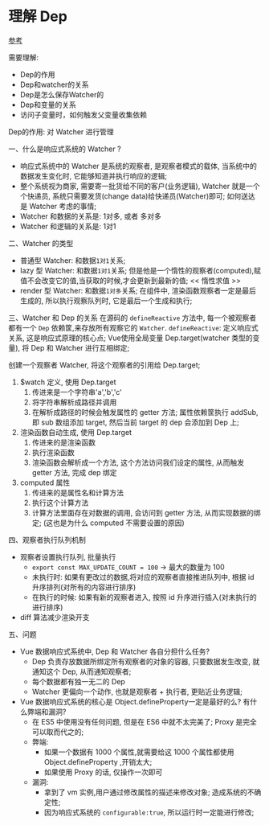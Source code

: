 
# 理解 Dep
[参考](https://blog.csdn.net/swallowblank/article/details/107542882)

需要理解:
- Dep的作用
- Dep和watcher的关系
- Dep是怎么保存Watcher的
- Dep和变量的关系
- 访问子变量时，如何触发父变量收集依赖

Dep的作用: 对 Watcher 进行管理

一、什么是响应式系统的 Watcher ?
  - 响应式系统中的 Watcher 是系统的观察者, 是观察者模式的载体, 当系统中的数据发生变化时, 它能够知道并执行响应的逻辑;
  - 整个系统视为商家, 需要寄一批货给不同的客户(业务逻辑), Watcher 就是一个个快递员, 系统只需要发货(change data)给快递员(Watcher)即可; 如何送达是 Watcher 考虑的事情;
  - Watcher 和数据的关系是: 1对多, 或者 多对多
  - Watcher 和逻辑的关系是: 1对1

二、Watcher 的类型
  - 普通型 Watcher: 和数据`1对1`关系;
  - lazy 型 Watcher: 和数据`1对1`关系; 但是他是一个惰性的观察者(computed),赋值不会改变它的值,当获取的时候,才会更新到最新的值; << 惰性求值 >>
  - render 型 Watcher: 和数据`1对多`关系; 在组件中, 渲染函数观察者一定是最后生成的, 所以执行观察队列时, 它是最后一个生成和执行;

三、Watcher 和 Dep 的关系
  在源码的 `defineReactive` 方法中, 每一个被观察者都有一个 `Dep` 依赖筐,来存放所有观察它的 `Watcher`.
  `defineReactive`: 定义响应式关系, 这是响应式原理的核心点;
  Vue使用全局变量 Dep.target(watcher 类型的变量), 将 Dep 和 Watcher 进行互相绑定;

  创建一个观察者 Watcher, 将这个观察者的引用给 Dep.target;
  1. $watch 定义, 使用 Dep.target
     1. 传进来是一个字符串'a','b','c'
     2. 将字符串解析成路径并调用
     3. 在解析成路径的时候会触发属性的 getter 方法; 属性依赖筐执行 addSub,即 sub 数组添加 target, 然后当前 target 的 dep 会添加到 Dep 上;
  2. 渲染函数自动生成, 使用 Dep.target
     1. 传进来的是渲染函数
     2. 执行渲染函数
     3. 渲染函数会解析成一个方法, 这个方法访问我们设定的属性, 从而触发 getter 方法, 完成 dep 绑定
  3. computed 属性
     1. 传进来的是属性名和计算方法
     2. 执行这个计算方法
     3. 计算方法里面存在对数据的调用, 会访问到 getter 方法, 从而实现数据的绑定; (这也是为什么 computed 不需要设置的原因)

四、观察者执行队列机制
  - 观察者设置执行队列, 批量执行
    - `export const MAX_UPDATE_COUNT = 100` -> 最大的数量为 100
    - 未执行时: 如果有更改过的数据,将对应的观察者直接推进队列中, 根据 id 升序排列(对所有的内容进行排序)
    - 在执行的时候: 如果有新的观察者进入, 按照 id 升序进行插入(对未执行的进行排序)
  - diff 算法减少渲染开支

五、问题
  - Vue 数据响应式系统中, Dep 和 Watcher 各自分担什么任务?
    - Dep 负责存放数据所绑定所有观察者的对象的容器, 只要数据发生改变, 就通知这个 Dep, 从而通知观察者;
    - 每个数据都有独一无二的 Dep
    - Watcher 更偏向一个动作, 也就是观察者 + 执行者, 更贴近业务逻辑;
  - Vue 数据响应式系统的核心是 Object.defineProperty一定是最好的么? 有什么弊端和漏洞?
    - 在 ES5 中使用没有任何问题, 但是在 ES6 中就不太完美了; Proxy 是完全可以取而代之的;
    - 弊端:
      - 如果一个数据有 1000 个属性,就需要给这 1000 个属性都使用 Object.defineProperty ,开销太大;
      - 如果使用 Proxy 的话, 仅操作一次即可
    - 漏洞:
      - 拿到了 vm 实例,用户通过修改属性的描述来修改对象; 造成系统的不确定性;
      - 因为响应式系统的 `configurable:true`, 所以运行时一定能进行修改;
